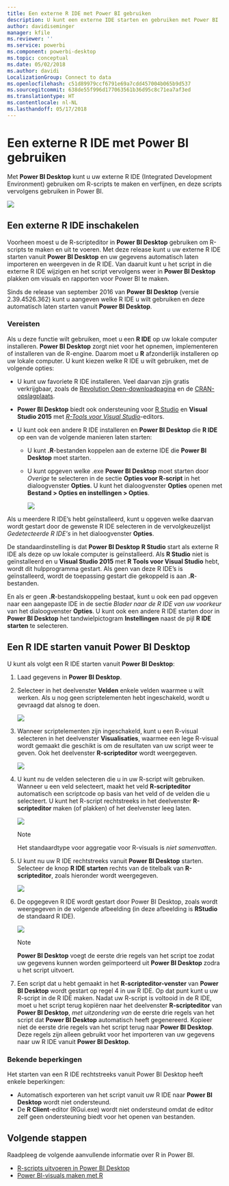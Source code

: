 ```yaml
---
title: Een externe R IDE met Power BI gebruiken
description: U kunt een externe IDE starten en gebruiken met Power BI
author: davidiseminger
manager: kfile
ms.reviewer: ''
ms.service: powerbi
ms.component: powerbi-desktop
ms.topic: conceptual
ms.date: 05/02/2018
ms.author: davidi
LocalizationGroup: Connect to data
ms.openlocfilehash: c51d89979ccf6791e69a7cdd457004b065b9d537
ms.sourcegitcommit: 638de55f996d177063561b36d95c8c71ea7af3ed
ms.translationtype: HT
ms.contentlocale: nl-NL
ms.lasthandoff: 05/17/2018
---
```

# <a name="use-an-external-r-ide-with-power-bi"></a>Een externe R IDE met Power BI gebruiken
Met **Power BI Desktop** kunt u uw externe R IDE (Integrated Development Environment) gebruiken om R-scripts te maken en verfijnen, en deze scripts vervolgens gebruiken in Power BI.

![](media/desktop-r-ide/r-ide_1a.png)

## <a name="enable-an-external-r-ide"></a>Een externe R IDE inschakelen
Voorheen moest u de R-scripteditor in **Power BI Desktop** gebruiken om R-scripts te maken en uit te voeren. Met deze release kunt u uw externe R IDE starten vanuit **Power BI Desktop** en uw gegevens automatisch laten importeren en weergeven in de R IDE. Van daaruit kunt u het script in die externe R IDE wijzigen en het script vervolgens weer in **Power BI Desktop** plakken om visuals en rapporten voor Power BI te maken.

Sinds de release van september 2016 van **Power BI Desktop** (versie 2.39.4526.362) kunt u aangeven welke R IDE u wilt gebruiken en deze automatisch laten starten vanuit **Power BI Desktop**.

### <a name="requirements"></a>Vereisten
Als u deze functie wilt gebruiken, moet u een **R IDE** op uw lokale computer installeren. **Power BI Desktop** zorgt niet voor het opnemen, implementeren of installeren van de R-engine. Daarom moet u **R** afzonderlijk installeren op uw lokale computer. U kunt kiezen welke R IDE u wilt gebruiken, met de volgende opties:

* U kunt uw favoriete R IDE installeren. Veel daarvan zijn gratis verkrijgbaar, zoals de [Revolution Open-downloadpagina](https://mran.revolutionanalytics.com/download/) en de [CRAN-opslagplaats](https://cran.r-project.org/bin/windows/base/).
* **Power BI Desktop** biedt ook ondersteuning voor [R Studio](https://www.rstudio.com/) en **Visual Studio 2015** met [ *R-Tools voor Visual Studio*](https://beta.visualstudio.com/vs/rtvs/)-editors.
* U kunt ook een andere R IDE installeren en **Power BI Desktop** die **R IDE** op een van de volgende manieren laten starten:
  
  * U kunt **.R**-bestanden koppelen aan de externe IDE die **Power BI Desktop** moet starten.
  * U kunt opgeven welke .exe **Power BI Desktop** moet starten door *Overige* te selecteren in de sectie **Opties voor R-script** in het dialoogvenster **Opties**. U kunt het dialoogvenster **Opties** openen met **Bestand > Opties en instellingen > Opties**.
    
    ![](media/desktop-r-ide/r-ide_1b.png)

Als u meerdere R IDE’s hebt geïnstalleerd, kunt u opgeven welke daarvan wordt gestart door de gewenste R IDE selecteren in de vervolgkeuzelijst *Gedetecteerde R IDE's* in het dialoogvenster **Opties**.

De standaardinstelling is dat **Power BI Desktop** **R Studio** start als externe R IDE als deze op uw lokale computer is geïnstalleerd. Als **R Studio** niet is geïnstalleerd en u **Visual Studio 2015** met **R Tools voor Visual Studio** hebt, wordt dit hulpprogramma gestart. Als geen van deze R IDE’s is geïnstalleerd, wordt de toepassing gestart die gekoppeld is aan **.R**-bestanden.

En als er geen **.R**-bestandskoppeling bestaat, kunt u ook een pad opgeven naar een aangepaste IDE in de sectie *Blader naar de R IDE van uw voorkeur* van het dialoogvenster **Opties**. U kunt ook een andere R IDE starten door in **Power BI Desktop** het tandwielpictogram **Instellingen** naast de pijl **R IDE starten** te selecteren.

## <a name="launch-an-r-ide-from-power-bi-desktop"></a>Een R IDE starten vanuit Power BI Desktop
U kunt als volgt een R IDE starten vanuit **Power BI Desktop**:

1. Laad gegevens in **Power BI Desktop**.
2. Selecteer in het deelvenster **Velden** enkele velden waarmee u wilt werken. Als u nog geen scriptelementen hebt ingeschakeld, wordt u gevraagd dat alsnog te doen.
   
   ![](media/desktop-r-ide/r-ide_3.png)
3. Wanneer scriptelementen zijn ingeschakeld, kunt u een R-visual selecteren in het deelvenster **Visualisaties**, waarmee een lege R-visual wordt gemaakt die geschikt is om de resultaten van uw script weer te geven. Ook het deelvenster **R-scripteditor** wordt weergegeven.
   
   ![](media/desktop-r-ide/r-ide_4.png)
4. U kunt nu de velden selecteren die u in uw R-script wilt gebruiken. Wanneer u een veld selecteert, maakt het veld **R-scripteditor** automatisch een scriptcode op basis van het veld of de velden die u selecteert. U kunt het R-script rechtstreeks in het deelvenster **R-scripteditor** maken (of plakken) of het deelvenster leeg laten.
   
   ![](media/desktop-r-ide/r-ide_5.png)
   
   > [!NOTE]
   > Het standaardtype voor aggregatie voor R-visuals is *niet samenvatten*.
   > 
   > 
5. U kunt nu uw R IDE rechtstreeks vanuit **Power BI Desktop** starten. Selecteer de knop **R IDE starten** rechts van de titelbalk van **R-scripteditor**, zoals hieronder wordt weergegeven.
   
   ![](media/desktop-r-ide/r-ide_6.png)
6. De opgegeven R IDE wordt gestart door Power BI Desktop, zoals wordt weergegeven in de volgende afbeelding (in deze afbeelding is **RStudio** de standaard R IDE).
   
   ![](media/desktop-r-ide/r-ide_7.png)
   
   > [!NOTE]
   > **Power BI Desktop** voegt de eerste drie regels van het script toe zodat uw gegevens kunnen worden geïmporteerd uit **Power BI Desktop** zodra u het script uitvoert.
   > 
   > 
7. Een script dat u hebt gemaakt in het **R-scripteditor-venster** van **Power BI Desktop** wordt gestart op regel 4 in uw R IDE. Op dat punt kunt u uw R-script in de R IDE maken. Nadat uw R-script is voltooid in de R IDE, moet u het script terug kopiëren naar het deelvenster **R-scripteditor** van **Power BI Desktop**, *met uitzondering van* de eerste drie regels van het script dat **Power BI Desktop** automatisch heeft gegenereerd. Kopieer niet de eerste drie regels van het script terug naar **Power BI Desktop**. Deze regels zijn alleen gebruikt voor het importeren van uw gegevens naar uw R IDE vanuit **Power BI Desktop**.

### <a name="known-limitations"></a>Bekende beperkingen
Het starten van een R IDE rechtstreeks vanuit Power BI Desktop heeft enkele beperkingen:

* Automatisch exporteren van het script vanuit uw R IDE naar **Power BI Desktop** wordt niet ondersteund.
* De **R Client**-editor (RGui.exe) wordt niet ondersteund omdat de editor zelf geen ondersteuning biedt voor het openen van bestanden.

## <a name="next-steps"></a>Volgende stappen
Raadpleeg de volgende aanvullende informatie over R in Power BI.

* [R-scripts uitvoeren in Power BI Desktop](desktop-r-scripts.md)
* [Power BI-visuals maken met R](desktop-r-visuals.md)


